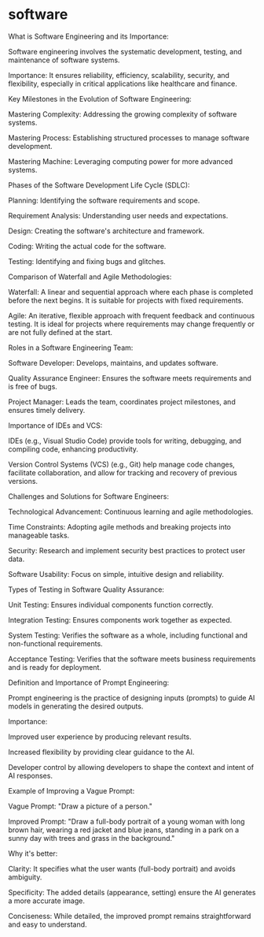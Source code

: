 # software
What is Software Engineering and its Importance:

Software engineering involves the systematic development, testing, and maintenance of software systems.

Importance: It ensures reliability, efficiency, scalability, security, and flexibility, especially in critical applications like healthcare and finance.

Key Milestones in the Evolution of Software Engineering:

Mastering Complexity: Addressing the growing complexity of software systems.

Mastering Process: Establishing structured processes to manage software development.

Mastering Machine: Leveraging computing power for more advanced systems.

Phases of the Software Development Life Cycle (SDLC):

Planning: Identifying the software requirements and scope.

Requirement Analysis: Understanding user needs and expectations.

Design: Creating the software's architecture and framework.

Coding: Writing the actual code for the software.

Testing: Identifying and fixing bugs and glitches.

Comparison of Waterfall and Agile Methodologies:

Waterfall: A linear and sequential approach where each phase is completed before the next begins. It is suitable for projects with fixed requirements.

Agile: An iterative, flexible approach with frequent feedback and continuous testing. It is ideal for projects where requirements may change frequently or are not fully defined at the start.

Roles in a Software Engineering Team:

Software Developer: Develops, maintains, and updates software.

Quality Assurance Engineer: Ensures the software meets requirements and is free of bugs.

Project Manager: Leads the team, coordinates project milestones, and ensures timely delivery.

Importance of IDEs and VCS:

IDEs (e.g., Visual Studio Code) provide tools for writing, debugging, and compiling code, enhancing productivity.

Version Control Systems (VCS) (e.g., Git) help manage code changes, facilitate collaboration, and allow for tracking and recovery of previous versions.

Challenges and Solutions for Software Engineers:

Technological Advancement: Continuous learning and agile methodologies.

Time Constraints: Adopting agile methods and breaking projects into manageable tasks.

Security: Research and implement security best practices to protect user data.

Software Usability: Focus on simple, intuitive design and reliability.

Types of Testing in Software Quality Assurance:

Unit Testing: Ensures individual components function correctly.

Integration Testing: Ensures components work together as expected.

System Testing: Verifies the software as a whole, including functional and non-functional requirements.

Acceptance Testing: Verifies that the software meets business requirements and is ready for deployment.

Definition and Importance of Prompt Engineering:

Prompt engineering is the practice of designing inputs (prompts) to guide AI models in generating the desired outputs.

Importance:

Improved user experience by producing relevant results.

Increased flexibility by providing clear guidance to the AI.

Developer control by allowing developers to shape the context and intent of AI responses.

Example of Improving a Vague Prompt:

Vague Prompt: "Draw a picture of a person."

Improved Prompt: "Draw a full-body portrait of a young woman with long brown hair, wearing a red jacket and blue jeans, standing in a park on a sunny day with trees and grass in the background."

Why it's better:

Clarity: It specifies what the user wants (full-body portrait) and avoids ambiguity.

Specificity: The added details (appearance, setting) ensure the AI generates a more accurate image.

Conciseness: While detailed, the improved prompt remains straightforward and easy to understand.

